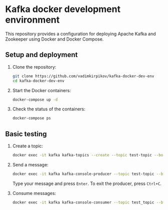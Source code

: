 # Kafka docker development environment

This repository provides a configuration for deploying Apache Kafka and Zookeeper using Docker and Docker Compose.

## Setup and deployment

1. Clone the repository:

   ```bash
   git clone https://github.com/vadimkirpikov/kafka-docker-dev-env
   cd kafka-docker-dev-env
   ```

2. Start the Docker containers:

   ```bash
   docker-compose up -d
   ```

3. Check the status of the containers:

   ```bash
   docker-compose ps
   ```

## Basic testing

1. Create a topic:

   ```bash
   docker exec -it kafka kafka-topics --create --topic test-topic --bootstrap-server localhost:9092 --partitions 1 --replication-factor 1
   ```

2. Send a message:

   ```bash
   docker exec -it kafka kafka-console-producer --topic test-topic --bootstrap-server localhost:9092
   ```

   Type your message and press `Enter`. To exit the producer, press `Ctrl+C`.

3. Consume messages:

   ```bash
   docker exec -it kafka kafka-console-consumer --topic test_topic --bootstrap-server localhost:9092 --from-beginning
   ```
